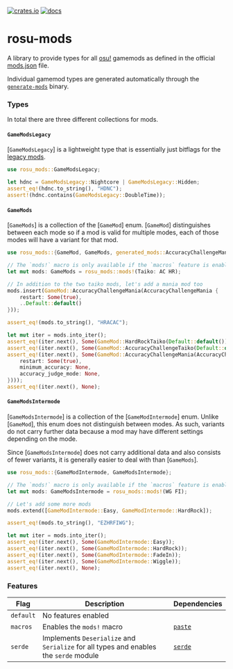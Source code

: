 [![crates.io](https://img.shields.io/crates/v/rosu-mods.svg)](https://crates.io/crates/rosu-mods) [![docs](https://docs.rs/rosu-mods/badge.svg)](https://docs.rs/rosu-mods)

# rosu-mods

<!-- cargo-rdme start -->

A library to provide types for all [osu!] gamemods as defined in the official [mods.json] file.

Individual gamemod types are generated automatically through the [`generate-mods`] binary.

### Types

In total there are three different collections for mods.

#### `GameModsLegacy`

[`GameModsLegacy`] is a lightweight type that is essentially just bitflags for the [legacy mods].

```rust
use rosu_mods::GameModsLegacy;

let hdnc = GameModsLegacy::Nightcore | GameModsLegacy::Hidden;
assert_eq!(hdnc.to_string(), "HDNC");
assert!(hdnc.contains(GameModsLegacy::DoubleTime));
```

#### `GameMods`

[`GameMods`] is a collection of the [`GameMod`] enum. [`GameMod`] distinguishes between each
mode so if a mod is valid for multiple modes, each of those modes will have a variant for that
mod.

```rust
use rosu_mods::{GameMod, GameMods, generated_mods::AccuracyChallengeMania};

// The `mods!` macro is only available if the `macros` feature is enabled
let mut mods: GameMods = rosu_mods::mods!(Taiko: AC HR);

// In addition to the two taiko mods, let's add a mania mod too
mods.insert(GameMod::AccuracyChallengeMania(AccuracyChallengeMania {
    restart: Some(true),
    ..Default::default()
}));

assert_eq!(mods.to_string(), "HRACAC");

let mut iter = mods.into_iter();
assert_eq!(iter.next(), Some(GameMod::HardRockTaiko(Default::default())));
assert_eq!(iter.next(), Some(GameMod::AccuracyChallengeTaiko(Default::default())));
assert_eq!(iter.next(), Some(GameMod::AccuracyChallengeMania(AccuracyChallengeMania {
    restart: Some(true),
    minimum_accuracy: None,
    accuracy_judge_mode: None,
})));
assert_eq!(iter.next(), None);
```

#### `GameModsIntermode`

[`GameModsIntermode`] is a collection of the [`GameModIntermode`] enum. Unlike [`GameMod`],
this enum does not distinguish between modes. As such, variants do not carry further data
because a mod may have different settings depending on the mode.

Since [`GameModsIntermode`] does not carry additional data and also consists of fewer variants,
it is generally easier to deal with than [`GameMods`].

```rust
use rosu_mods::{GameModIntermode, GameModsIntermode};

// The `mods!` macro is only available if the `macros` feature is enabled
let mut mods: GameModsIntermode = rosu_mods::mods!(WG FI);

// Let's add some more mods
mods.extend([GameModIntermode::Easy, GameModIntermode::HardRock]);

assert_eq!(mods.to_string(), "EZHRFIWG");

let mut iter = mods.into_iter();
assert_eq!(iter.next(), Some(GameModIntermode::Easy));
assert_eq!(iter.next(), Some(GameModIntermode::HardRock));
assert_eq!(iter.next(), Some(GameModIntermode::FadeIn));
assert_eq!(iter.next(), Some(GameModIntermode::Wiggle));
assert_eq!(iter.next(), None);
```

### Features

| Flag      | Description                                                                           | Dependencies
| --------- | ------------------------------------------------------------------------------------- | ------------
| `default` | No features enabled                                                                   |
| `macros`  | Enables the `mods!` macro                                                             | [`paste`]
| `serde`   | Implements `Deserialize` and `Serialize` for all types and enables the `serde` module | [`serde`]

[osu!]: https://osu.ppy.sh/home
[mods.json]: https://github.com/ppy/osu-web/blob/master/database/mods.json
[`generate-mods`]: https://github.com/MaxOhn/rosu-mods/tree/main/generate-mods
[legacy mods]: https://github.com/ppy/osu-api/wiki#reference
[`paste`]: https://docs.rs/paste
[`serde`]: https://docs.rs/serde

<!-- cargo-rdme end -->
